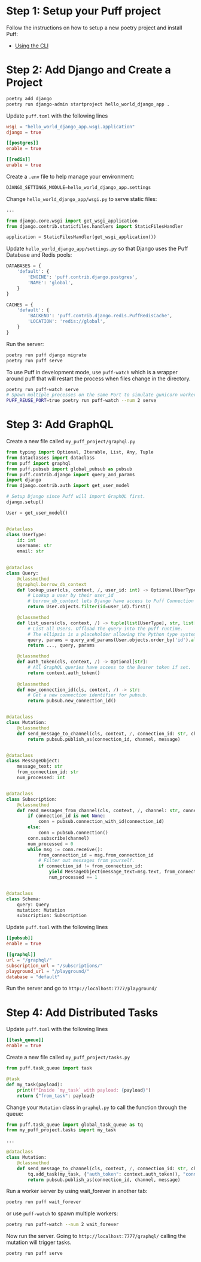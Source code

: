 # Step 1: Setup your Puff project

Follow the instructions on how to setup a new poetry project and install Puff:

* [Using the CLI](https://github.com/hansonkd/puff/blob/master/book/CLI.md)

# Step 2: Add Django and Create a Project

```bash
poetry add django
poetry run django-admin startproject hello_world_django_app .
```

Update `puff.toml` with the following lines

```toml
wsgi = "hello_world_django_app.wsgi.application"
django = true

[[postgres]]
enable = true

[[redis]]
enable = true
```

Create a `.env` file to help manage your environment:

```python
DJANGO_SETTINGS_MODULE=hello_world_django_app.settings
```

Change `hello_world_django_app/wsgi.py` to serve static files:

```python
...

from django.core.wsgi import get_wsgi_application
from django.contrib.staticfiles.handlers import StaticFilesHandler

application = StaticFilesHandler(get_wsgi_application())
```

Update `hello_world_django_app/settings.py` so that Django uses the Puff Database and Redis pools:

```python
DATABASES = {
    'default': {
        'ENGINE': 'puff.contrib.django.postgres',
        'NAME': 'global',
    }
}

CACHES = {
    'default': {
        'BACKEND': 'puff.contrib.django.redis.PuffRedisCache',
        'LOCATION': 'redis://global',
    }
}
```

Run the server:

```bash
poetry run puff django migrate
poetry run puff serve
```

To use Puff in development mode, use `puff-watch` which is a wrapper around puff that will restart the process when files change in the directory.

```bash
poetry run puff-watch serve
# Spawn multiple processes on the same Port to simulate gunicorn workers
PUFF_REUSE_PORT=true poetry run puff-watch --num 2 serve
```

# Step 3: Add GraphQL

Create a new file called `my_puff_project/graphql.py`

```python
from typing import Optional, Iterable, List, Any, Tuple
from dataclasses import dataclass
from puff import graphql
from puff.pubsub import global_pubsub as pubsub
from puff.contrib.django import query_and_params
import django
from django.contrib.auth import get_user_model

# Setup Django since Puff will import GraphQL first.
django.setup()

User = get_user_model()


@dataclass
class UserType:
    id: int
    username: str
    email: str

    
@dataclass
class Query:
    @classmethod
    @graphql.borrow_db_context  
    def lookup_user(cls, context, /, user_id: int) -> Optional[UserType]:
        # Lookup a user by their user_id
        # borrow_db_context lets Django have access to Puff Connection to use for query
        return User.objects.filter(id=user_id).first()

    @classmethod
    def list_users(cls, context, /) -> tuple[list[UserType], str, list[Any]]:
        # List all Users. Offload the query into the puff runtime.
        # The ellipsis is a placeholder allowing the Python type system to know which field type it should transform into.
        query, params = query_and_params(User.objects.order_by('id').all())
        return ..., query, params

    @classmethod
    def auth_token(cls, context, /) -> Optional[str]:
        # All GraphQL queries have access to the Bearer token if set.
        return context.auth_token()
    
    @classmethod
    def new_connection_id(cls, context, /) -> str:
        # Get a new connection identifier for pubsub.
        return pubsub.new_connection_id()


@dataclass
class Mutation:
    @classmethod
    def send_message_to_channel(cls, context, /, connection_id: str, channel: str, message: str) -> bool:
        return pubsub.publish_as(connection_id, channel, message)


@dataclass
class MessageObject:
    message_text: str
    from_connection_id: str
    num_processed: int


@dataclass
class Subscription:
    @classmethod
    def read_messages_from_channel(cls, context, /, channel: str, connection_id: Optional[str] = None) -> Iterable[MessageObject]:
        if connection_id is not None:
            conn = pubsub.connection_with_id(connection_id)
        else:
            conn = pubsub.connection()
        conn.subscribe(channel)
        num_processed = 0
        while msg := conn.receive():
            from_connection_id = msg.from_connection_id
            # Filter out messages from yourself.
            if connection_id != from_connection_id:
                yield MessageObject(message_text=msg.text, from_connection_id=from_connection_id, num_processed=num_processed)
                num_processed += 1


@dataclass
class Schema:
    query: Query
    mutation: Mutation
    subscription: Subscription
```

Update `puff.toml` with the following lines

```toml
[[pubsub]]
enable = true

[[graphql]]
url = "/graphql/"
subscription_url = "/subscriptions/"
playground_url = "/playground/"
database = "default"
```

Run the server and go to `http://localhost:7777/playground/`

# Step 4: Add Distributed Tasks

Update `puff.toml` with the following lines

```toml
[[task_queue]]
enable = true
```

Create a new file called `my_puff_project/tasks.py`

```python
from puff.task_queue import task

@task
def my_task(payload):
    print(f"Inside `my_task` with payload: {payload}")
    return {"from_task": payload}
```

Change your `Mutation` class in `graphql.py` to call the function through the queue:

```python
from puff.task_queue import global_task_queue as tq
from my_puff_project.tasks import my_task

...

@dataclass
class Mutation:
    @classmethod
    def send_message_to_channel(cls, context, /, connection_id: str, channel: str, message: str) -> bool:
        tq.add_task(my_task, {"auth_token": context.auth_token(), "connection_id": connection_id, "channel": channel, "message": message})
        return pubsub.publish_as(connection_id, channel, message)
```

Run a worker server by using wait_forever in another tab:

```bash
poetry run puff wait_forever
```

or use `puff-watch` to spawn multiple workers:

```bash
poetry run puff-watch --num 2 wait_forever
```

Now run the server. Going to `http://localhost:7777/graphql/` calling the mutation will trigger tasks.

```bash
poetry run puff serve
```

